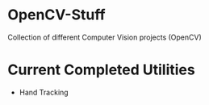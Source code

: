 # OpenCV-Stuff
Collection of different Computer Vision projects (OpenCV)

# Current Completed Utilities
- Hand Tracking

